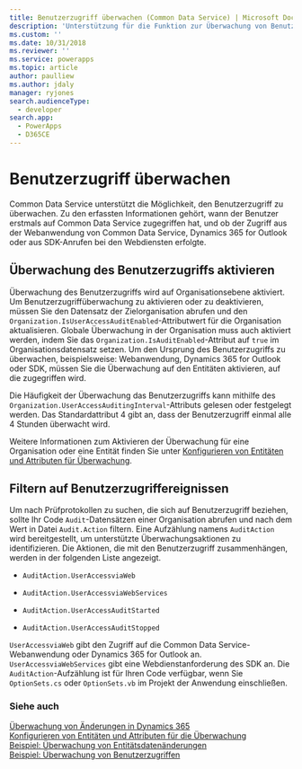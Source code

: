 ```yaml
---
title: Benutzerzugriff überwachen (Common Data Service) | Microsoft Docs
description: 'Unterstützung für die Funktion zur Überwachung von Benutzerzugriffen einschließlich Benutzeidentifizierung, Zugriffsgeschwindigkeit und Clienttyp.'
ms.custom: ''
ms.date: 10/31/2018
ms.reviewer: ''
ms.service: powerapps
ms.topic: article
author: paulliew
ms.author: jdaly
manager: ryjones
search.audienceType:
  - developer
search.app:
  - PowerApps
  - D365CE
---
```

# <a name="audit-user-access"></a>Benutzerzugriff überwachen

Common Data Service unterstützt die Möglichkeit, den Benutzerzugriff zu überwachen. Zu den erfassten Informationen gehört, wann der Benutzer erstmals auf Common Data Service zugegriffen hat, und ob der Zugriff aus der Webanwendung von Common Data Service, Dynamics 365 for Outlook oder aus SDK-Anrufen bei den Webdiensten erfolgte.  
  
## <a name="enable-user-access-auditing"></a>Überwachung des Benutzerzugriffs aktivieren  
 Überwachung des Benutzerzugriffs wird auf Organisationsebene aktiviert. Um Benutzerzugriffüberwachung zu aktivieren oder zu deaktivieren, müssen Sie den Datensatz der Zielorganisation abrufen und den `Organization.IsUserAccessAuditEnabled`-Attributwert für die Organisation aktualisieren. Globale Überwachung in der Organisation muss auch aktiviert werden, indem Sie das `Organization.IsAuditEnabled`-Attribut auf `true` im Organisationsdatensatz setzen. Um den Ursprung des Benutzerzugriffs zu überwachen, beispielsweise: Webanwendung, Dynamics 365 for Outlook oder SDK, müssen Sie die Überwachung auf den Entitäten aktivieren, auf die zugegriffen wird.  
  
 Die Häufigkeit der Überwachung das Benutzerzugriffs kann mithilfe des `Organization.UserAccessAuditingInterval`-Attributs gelesen oder festgelegt werden. Das Standardattribut 4 gibt an, dass der Benutzerzugriff einmal alle 4 Stunden überwacht wird.  
  
 Weitere Informationen zum Aktivieren der Überwachung für eine Organisation oder eine Entität finden Sie unter [Konfigurieren von Entitäten und Attributen für Überwachung](configure-entities-attributes-auditing.md).  
  
## <a name="filter-on-user-access-events"></a>Filtern auf Benutzerzugriffereignissen  
 Um nach Prüfprotokollen zu suchen, die sich auf Benutzerzugriff beziehen, sollte Ihr Code `Audit`-Datensätzen einer Organisation abrufen und nach dem Wert in Datei `Audit.Action` filtern. Eine Aufzählung namens `AuditAction` wird bereitgestellt, um unterstützte Überwachungsaktionen zu identifizieren. Die Aktionen, die mit den Benutzerzugriff zusammenhängen, werden in der folgenden Liste angezeigt.  
  
-   `AuditAction.UserAccessviaWeb`  
  
-   `AuditAction.UserAccessviaWebServices`  
  
-   `AuditAction.UserAccessAuditStarted`  
  
-   `AuditAction.UserAccessAuditStopped`  
  
 `UserAccessviaWeb` gibt den Zugriff auf die Common Data Service-Webanwendung oder Dynamics 365 for Outlook an. `UserAccessviaWebServices` gibt eine Webdienstanforderung des SDK an. Die `AuditAction`-Aufzählung ist für Ihren Code verfügbar, wenn Sie `OptionSets.cs` oder `OptionSets.vb` im Projekt der Anwendung einschließen.  
  
### <a name="see-also"></a>Siehe auch  
 [Überwachung von Änderungen in Dynamics 365](/dynamics365/customer-engagement/developer/audit-entity-data-changes)   
 [Konfigurieren von Entitäten und Attributen für die Überwachung](/dynamics365/customer-engagement/developer/configure-entities-attributes-auditing)     
 [Beispiel: Überwachung von Entitätsdatenänderungen](/dynamics365/customer-engagement/developer/sample-audit-entity-data-changes)   
 [Beispiel: Überwachung von Benutzerzugriffen](/dynamics365/customer-engagement/developer/sample-audit-user-access)
